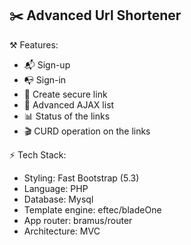 ## ✂️ Advanced Url Shortener

⚒️ Features:
- 📬 Sign-up
- 📭 Sign-in
- 🔐 Create secure link
- 🧊 Advanced AJAX list
- 📊 Status of the links
- 🎬 CURD operation on the links

⚡ Tech Stack:
- Styling: Fast Bootstrap (5.3)
- Language: PHP
- Database: Mysql
- Template engine: eftec/bladeOne
- App router: bramus/router
- Architecture: MVC
